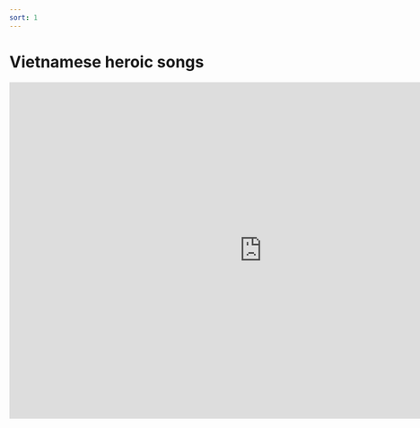 ```yaml
---
sort: 1
---
```


# Vietnamese heroic songs

<iframe width="900" height="600"
        src="https://www.youtube.com/embed/videoseries?list=PLQpdLg156HYJiAAPXXQ3-iHMv02Ydg_tR"
        title="YouTube video player" frameborder="0"
        allow="accelerometer; autoplay; clipboard-write; encrypted-media; gyroscope; picture-in-picture" allowfullscreen></iframe>

